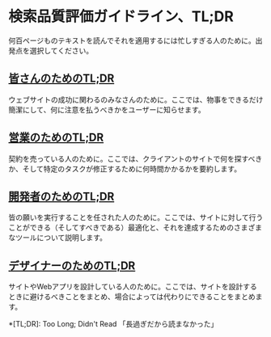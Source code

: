 # 検索品質評価ガイドライン、TL;DR

何百ページものテキストを読んでそれを適用するには忙しすぎる人のために。出発点を選択してください。

## [皆さんのためのTL;DR](./for-everyone)

ウェブサイトの成功に関わるのみなさんのために。ここでは、物事をできるだけ簡潔にして、何に注意を払うべきかをユーザーに知らせます。

## [営業のためのTL;DR](./for-sales)

契約を売っている人のために。ここでは、クライアントのサイトで何を探すべきか、そして特定のタスクが修正するために何時間かかるかを要約します。

## [開発者のためのTL;DR](./for-developers)

皆の願いを実行することを任された人のために。ここでは、サイトに対して行うことができる（そしてすべきである）最適化と、それを達成するためのさまざまなツールについて説明します。

## [デザイナーのためのTL;DR](./for-designers)

サイトやWebアプリを設計している人のために。ここでは、サイトを設計するときに避けるべきことをまとめ、場合によっては代わりにできることをまとめます。

*[TL;DR]: Too Long; Didn't Read 「長過ぎだから読まなかった」
